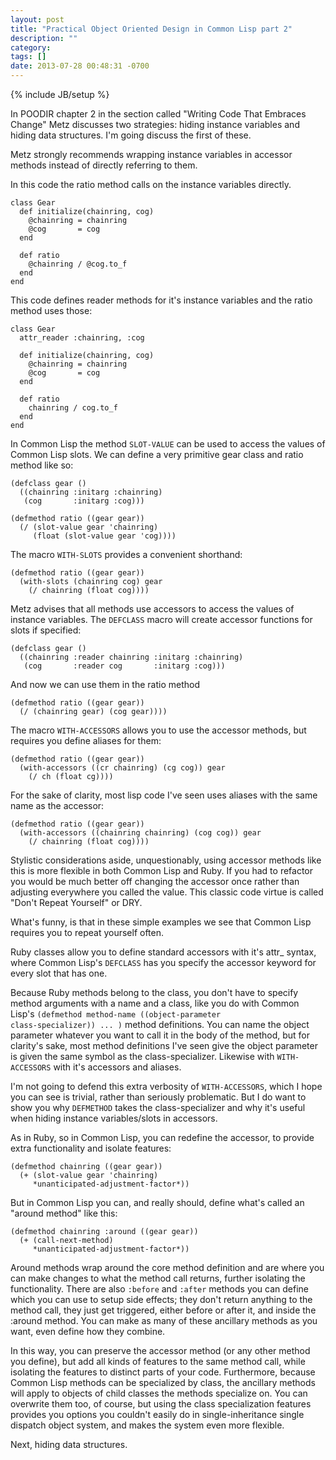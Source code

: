 ```yaml
---
layout: post
title: "Practical Object Oriented Design in Common Lisp part 2"
description: ""
category: 
tags: []
date: 2013-07-28 00:48:31 -0700
---
```

{% include JB/setup %}

In POODIR chapter 2 in the section called "Writing Code That Embraces
Change" Metz discusses two strategies: hiding instance variables and
hiding data structures. I'm going discuss the first of these.

Metz strongly recommends wrapping instance variables in accessor
methods instead of directly referring to them.

<!-- more -->

In this code the ratio method calls on the instance variables directly.

<pre><code class="ruby">class Gear
  def initialize(chainring, cog)
    @chainring = chainring
    @cog       = cog
  end

  def ratio
    @chainring / @cog.to_f
  end
end
</code></pre>

This code defines reader methods for it's instance variables and the
ratio method uses those:

<pre><code class="ruby">class Gear
  attr_reader :chainring, :cog

  def initialize(chainring, cog)
    @chainring = chainring
    @cog       = cog
  end

  def ratio
    chainring / cog.to_f
  end
end
</code></pre>

In Common Lisp the method <code>SLOT-VALUE</code> can be used to
access the values of Common Lisp slots. We can define a very primitive
gear class and ratio method like so:

<pre><code class="lisp">(defclass gear ()
  ((chainring :initarg :chainring)
   (cog       :initarg :cog)))

(defmethod ratio ((gear gear))
  (/ (slot-value gear 'chainring)
     (float (slot-value gear 'cog))))
</code></pre>

The macro <code>WITH-SLOTS</code> provides a convenient shorthand:

<pre><code class="lisp">(defmethod ratio ((gear gear))
  (with-slots (chainring cog) gear
    (/ chainring (float cog))))
</code></pre>

Metz advises that all methods use accessors to access the values of
instance variables. The <code>DEFCLASS</code> macro will create
accessor functions for slots if specified:

<pre><code class="lisp">(defclass gear ()
  ((chainring :reader chainring :initarg :chainring)
   (cog       :reader cog       :initarg :cog)))
</code></pre>

And now we can use them in the ratio method

<pre><code class="lisp">(defmethod ratio ((gear gear))
  (/ (chainring gear) (cog gear))))
</code></pre>

The macro <code>WITH-ACCESSORS</code> allows you to use the accessor
methods, but requires you define aliases for them:

<pre><code class="lisp">(defmethod ratio ((gear gear))
  (with-accessors ((cr chainring) (cg cog)) gear
    (/ ch (float cg))))
</code></pre>

For the sake of clarity, most lisp code I've seen uses aliases with the
same name as the accessor:

<pre><code class="lisp">(defmethod ratio ((gear gear))
  (with-accessors ((chainring chainring) (cog cog)) gear
    (/ chainring (float cog))))
</code></pre>

Stylistic considerations aside, unquestionably, using accessor methods
like this is more flexible in both Common Lisp and Ruby. If you had to
refactor you would be much better off changing the accessor once
rather than adjusting everywhere you called the value. This classic
code virtue is called "Don't Repeat Yourself" or DRY.

What's funny, is that in these simple examples we see that Common Lisp
requires you to repeat yourself often.

Ruby classes allow you to define standard accessors with it's attr_
syntax, where Common Lisp's <code>DEFCLASS</code> has you specify the
accessor keyword for every slot that has one.

Because Ruby methods belong to the class, you don't have to specify
method arguments with a name and a class, like you do with Common
Lisp's <code class="lisp">(defmethod method-name ((object-parameter
class-specializer)) ... )</code> method definitions. You can name the
object parameter whatever you want to call it in the body of the
method, but for clarity's sake, most method definitions I've seen give
the object parameter is given the same symbol as the
class-specializer. Likewise with <code>WITH-ACCESSORS</code> with it's
accessors and aliases.

I'm not going to defend this extra verbosity of
<code>WITH-ACCESSORS</code>, which I hope you can see is trivial,
rather than seriously problematic. But I do want to show you why
<code>DEFMETHOD</code> takes the class-specializer and why it's useful
when hiding instance variables/slots in accessors.

As in Ruby, so in Common Lisp, you can redefine the accessor, to
provide extra functionality and isolate features:

<pre><code class="lisp">(defmethod chainring ((gear gear))
  (+ (slot-value gear 'chainring)
     *unanticipated-adjustment-factor*))
</code></pre>

But in Common Lisp you can, and really should, define what's called an
"around method" like this:

<pre><code class="lisp">(defmethod chainring :around ((gear gear))
  (+ (call-next-method)
     *unanticipated-adjustment-factor*))
</code></pre>

Around methods wrap around the core method definition and are where
you can make changes to what the method call returns, further
isolating the functionality. There are also <code>:before</code> and
<code>:after</code> methods you can define which you can use to setup
side effects; they don't return anything to the method call, they just
get triggered, either before or after it, and inside the :around
method. You can make as many of these ancillary methods as you want,
even define how they combine.

In this way, you can preserve the accessor method (or any other method
you define), but add all kinds of features to the same method call,
while isolating the features to distinct parts of your code.
Furthermore, because Common Lisp methods can be specialized by class,
the ancillary methods will apply to objects of child classes the
methods specialize on. You can overwrite them too, of course, but
using the class specialization features provides you options you
couldn't easily do in single-inheritance single dispatch object
system, and makes the system even more flexible.

Next, hiding data structures.
